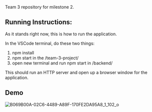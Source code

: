 Team 3 repository for milestone 2. 

## Running Instructions: 

As it stands right now, this is how to run the application. 

In the VSCode terminal, do these two things: 

1) npm install
2) npm start in the /team-3-project/
3) open new terminal and run npm start in /backend/
  
This should run an HTTP server and open up a browser window for the application.

## Demo
![B069B00A-02C6-4489-A89F-170FE2DA95A8_1_102_o](https://github.com/user-attachments/assets/469060f4-018b-4898-af01-e5f3cc0fcb49)
